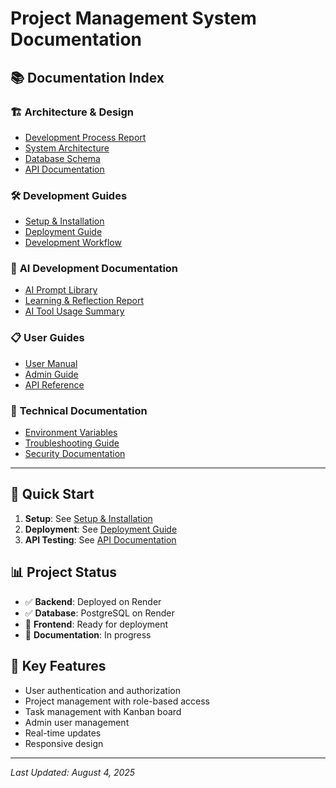 # Project Management System Documentation

## 📚 Documentation Index

### 🏗️ **Architecture & Design**
- [Development Process Report](./development-process-report.md)
- [System Architecture](./architecture.md)
- [Database Schema](./database-schema.md)
- [API Documentation](./api-documentation.md)

### 🛠️ **Development Guides**
- [Setup & Installation](./setup-installation.md)
- [Deployment Guide](./deployment-guide.md)
- [Development Workflow](./development-workflow.md)

### 🤖 **AI Development Documentation**
- [AI Prompt Library](./ai-prompt-library.md)
- [Learning & Reflection Report](./learning-reflection-report.md)
- [AI Tool Usage Summary](./ai-tool-usage.md)

### 📋 **User Guides**
- [User Manual](./user-manual.md)
- [Admin Guide](./admin-guide.md)
- [API Reference](./api-reference.md)

### 🔧 **Technical Documentation**
- [Environment Variables](./environment-variables.md)
- [Troubleshooting Guide](./troubleshooting.md)
- [Security Documentation](./security.md)

---

## 🚀 **Quick Start**

1. **Setup**: See [Setup & Installation](./setup-installation.md)
2. **Deployment**: See [Deployment Guide](./deployment-guide.md)
3. **API Testing**: See [API Documentation](./api-documentation.md)

## 📊 **Project Status**

- ✅ **Backend**: Deployed on Render
- ✅ **Database**: PostgreSQL on Render
- 🔄 **Frontend**: Ready for deployment
- 🔄 **Documentation**: In progress

## 🎯 **Key Features**

- User authentication and authorization
- Project management with role-based access
- Task management with Kanban board
- Admin user management
- Real-time updates
- Responsive design

---

*Last Updated: August 4, 2025* 